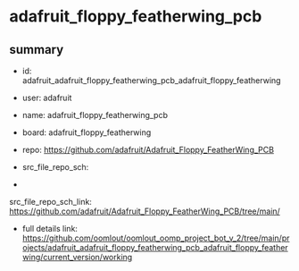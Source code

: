 # adafruit_floppy_featherwing_pcb
 
## summary 
* id: adafruit_adafruit_floppy_featherwing_pcb_adafruit_floppy_featherwing
* user: adafruit
* name: adafruit_floppy_featherwing_pcb
* board: adafruit_floppy_featherwing
* repo: https://github.com/adafruit/Adafruit_Floppy_FeatherWing_PCB



* src_file_repo_sch: 
*
 src_file_repo_sch_link: https://github.com/adafruit/Adafruit_Floppy_FeatherWing_PCB/tree/main/
* full details link: https://github.com/oomlout/oomlout_oomp_project_bot_v_2/tree/main/projects/adafruit_adafruit_floppy_featherwing_pcb_adafruit_floppy_featherwing/current_version/working  






